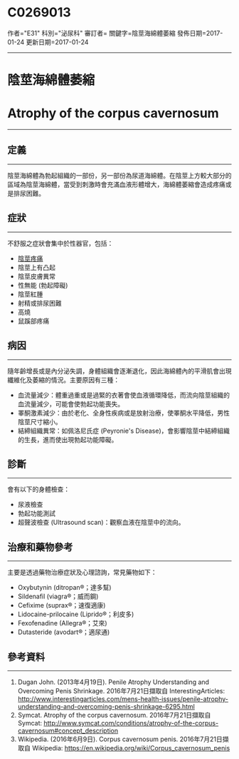 # C0269013
作者="E31"
科別="泌尿科"
審訂者=
關鍵字=陰莖海綿體萎縮
發佈日期=2017-01-24
更新日期=2017-01-24

----------
# 陰莖海綿體萎縮
# Atrophy of the corpus cavernosum
----------
## 定義
----------

陰莖海綿體為勃起組織的一部份，另一部份為尿道海綿體。在陰莖上方較大部分的區域為陰莖海綿體，當受到刺激時會充滿血液形體增大，海綿體萎縮會造成疼痛或是排尿困難。

## 症狀
----------

不舒服之症狀會集中於性器官，包括：

- [陰莖疼痛](C0497481)
- 陰莖上有凸起
- 陰莖皮膚異常
- 性無能 (勃起障礙)
- 陰莖紅腫
- 射精或排尿困難
- 高燒
- 鼠蹊部疼痛
## 病因
----------

隨年齡增長或是內分泌失調，身體組織會逐漸退化，因此海綿體內的平滑肌會出現纖維化及萎縮的情況。主要原因有三種：

- 血流量減少：體重過重或是過緊的衣著會使血液循環降低，而流向陰莖組織的血流量減少，可能會使勃起功能喪失。
- 睪酮激素減少：由於老化、全身性疾病或是放射治療，使睪酮水平降低，男性陰莖尺寸縮小。
- 結締組織異常：如佩洛尼氏症 (Peyronie's Disease)，會影響陰莖中結締組織的生長，進而使出現勃起功能障礙。 
## 診斷
----------

會有以下的身體檢查：

- 尿液檢查
- 勃起功能測試
- 超聲波檢查 (Ultrasound scan)：觀察血液在陰莖中的流向。
## 治療和藥物參考
----------

主要是透過藥物治療症狀及心理諮詢，常見藥物如下：

- Oxybutynin (ditropan®；達多幫)
- Sildenafil (viagra®；威而鋼)
- Cefixime (suprax®；速復適康)
- Lidocaine-prilocaine (Liprido®；利皮多)
- Fexofenadine (Allegra®；艾來)
- Dutasteride (avodart®；適尿通)
## 參考資料
----------
1. Dugan John. (2013年4月19日). Penile Atrophy Understanding and Overcoming Penis Shrinkage. 2016年7月21日擷取自 InterestingArticles: http://www.interestingarticles.com/mens-health-issues/penile-atrophy-understanding-and-overcoming-penis-shrinkage-6295.html
2. Symcat. Atrophy of the corpus cavernosum. 2016年7月21日擷取自 Symcat: http://www.symcat.com/conditions/atrophy-of-the-corpus-cavernosum#concept_description
3. Wikipedia. (2016年6月9日). Corpus cavernosum penis. 2016年7月21日擷取自 Wikipedia: https://en.wikipedia.org/wiki/Corpus_cavernosum_penis

